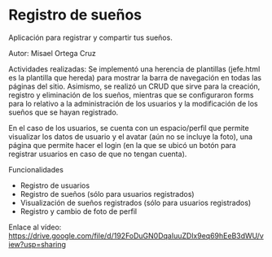 # Registro de sueños 
Aplicación para registrar y compartir tus sueños.

Autor: Misael Ortega Cruz

Actividades realizadas: Se implementó una herencia de plantillas (jefe.html es la plantilla que hereda) para mostrar la barra de navegación en todas las páginas del sitio.
Asimismo, se realizó un CRUD que sirve para la creación, registro y eliminación de los sueños, mientras que se configuraron forms para lo relativo a la administración de los usuarios y la modificación de los sueños que se hayan registrado.

En el caso de los usuarios, se cuenta con un espacio/perfil que permite visualizar los datos de usuario y el avatar (aún no se incluye la foto), una página que permite hacer el login (en la que se ubicó un botón para registrar usuarios en caso de que no tengan cuenta).

Funcionalidades
- Registro de usuarios
- Registro de sueños (sólo para usuarios registrados)
- Visualización de sueños registrados (sólo para usuarios registrados)
- Registro y cambio de foto de perfil

Enlace al vídeo: https://drive.google.com/file/d/192FoDuGN0DqaIuuZDlx9eq69hEeB3dWU/view?usp=sharing
